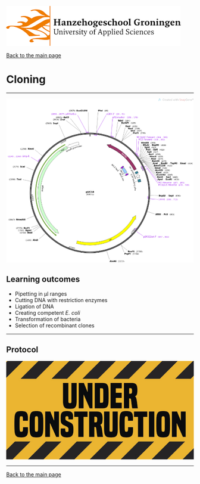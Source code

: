 ![Hanze](../hanze/hanze.png)

[Back to the main page](../index.md)

# Cloning

---

![Pic](./pics/impression.png)

## Learning outcomes
- Pipetting in μl ranges
- Cutting DNA with restriction enzymes
- Ligation of DNA
- Creating competent *E. coli*
- Transformation of bacteria
- Selection of recombinant clones

---
## Protocol

![Under construction](./pics/under_construction.jpg)


--- 

[Back to the main page](../index.md)

<script type="text/x-mathjax-config">
  MathJax.Hub.Config({
    tex2jax: {
      inlineMath: [ ['$','$'], ["\\(","\\)"] ],
      processEscapes: true
    }
  });
</script>
    
<script type="text/javascript"
        src="https://cdn.mathjax.org/mathjax/latest/MathJax.js?config=TeX-AMS-MML_HTMLorMML">
</script>